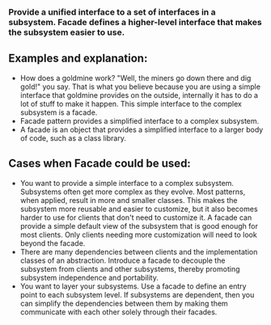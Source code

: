### Provide a unified interface to a set of interfaces in a subsystem. Facade defines a higher-level interface that makes the subsystem easier to use.

## Examples and explanation:

- How does a goldmine work? "Well, the miners go down there and dig gold!" you say. That is what you believe because you are using a simple interface that goldmine provides on the outside, internally it has to do a lot of stuff to make it happen. This simple interface to the complex subsystem is a facade.
- Facade pattern provides a simplified interface to a complex subsystem.
- A facade is an object that provides a simplified interface to a larger body of code, such as a class library.


## Cases when Facade could be used:

- You want to provide a simple interface to a complex subsystem. Subsystems often get more complex as they evolve. Most patterns, when applied, result in more and smaller classes. This makes the subsystem more reusable and easier to customize, but it also becomes harder to use for clients that don't need to customize it. A facade can provide a simple default view of the subsystem that is good enough for most clients. Only clients needing more customization will need to look beyond the facade.
- There are many dependencies between clients and the implementation classes of an abstraction. Introduce a facade to decouple the subsystem from clients and other subsystems, thereby promoting subsystem independence and portability.
- You want to layer your subsystems. Use a facade to define an entry point to each subsystem level. If subsystems are dependent, then you can simplify the dependencies between them by making them communicate with each other solely through their facades.
